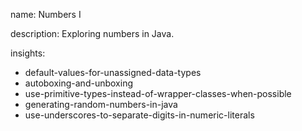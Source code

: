 name: Numbers I

description: Exploring numbers in Java.

insights:
  - default-values-for-unassigned-data-types
  - autoboxing-and-unboxing
  - use-primitive-types-instead-of-wrapper-classes-when-possible
  - generating-random-numbers-in-java
  - use-underscores-to-separate-digits-in-numeric-literals
 
